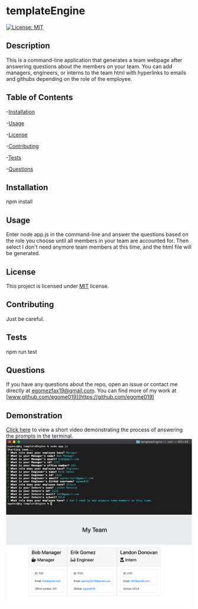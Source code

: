 # templateEngine

  [![License: MIT](https://img.shields.io/badge/License-MIT-orange.svg)](https://opensource.org/licenses/MIT)

  ## Description

  This is a command-line application that generates a team webpage after answering questions about the members on your team. You can add managers, engineers, or interns to the team html with hyperlinks to emails and githubs depending on the role of the employee.

  ## Table of Contents

  -[Installation](#installation)

  -[Usage](#Usage)

  -[License](#license)

  -[Contributing](#contributing)

  -[Tests](#tests)

  -[Questions](#questions)

  ## Installation

  npm install

  ## Usage

  Enter node app.js in the command-line and answer the questions based on the role you choose until all members in your team are accounted for. Then select I don't need anymore team members at this time, and the html file will be generated.

  ## License

  This project is licensed under [MIT](https://opensource.org/licenses/MIT) license.

  ## Contributing

  Just be careful.

  ## Tests

  npm run test

  ## Questions

  If you have any questions about the repo, open an issue or contact me directly at egomezfax19@gmail.com. You can find more of my work at [www.github.com/egome019](https://github.com/egome019)
  
  ## Demonstration
  [Click here](https://drive.google.com/file/d/12GXgN9qMARc4g3CGjBrcQz0oxzUI9_r9/view) to view a short video demonstrating the process of answering the prompts in the terminal.
  ![](assets/teamWebPageTerminal.png)
  ![](assets/teamWebpage.png)

  
